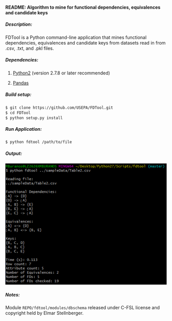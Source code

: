 #### README: Algorithm to mine for functional dependencies, equivalences and candidate keys

##### Description: 
FDTool is a Python command-line application that mines functional dependencies, equivalences and
candidate keys from datasets read in from .csv, .txt, and .pkl files.

##### Dependencies:

  1. [Python2](https://www.python.org/) (version 2.7.8 or later recommended)

  2. [Pandas](https://pandas.pydata.org/)

##### Build setup:
```
$ git clone https://github.com/USEPA/FDTool.git
$ cd FDTool
$ python setup.py install
```

##### Run Application:
```	
$ python fdtool /path/to/file
```

##### Output:
![output](images/sampleOutput.PNG)

##### Notes:
Module ```REPO/fdtool/modules/dbschema``` released under C-FSL license 
and copyright held by Elmar Stellnberger.





